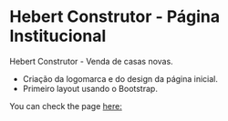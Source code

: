 # Hebert Construtor - Página Institucional

Hebert Construtor - Venda de casas novas. 

- Criação da logomarca e do design da página inicial.
- Primeiro layout usando o Bootstrap.

You can check the page [here:](https://ducabelo.github.io/hebert/) 
